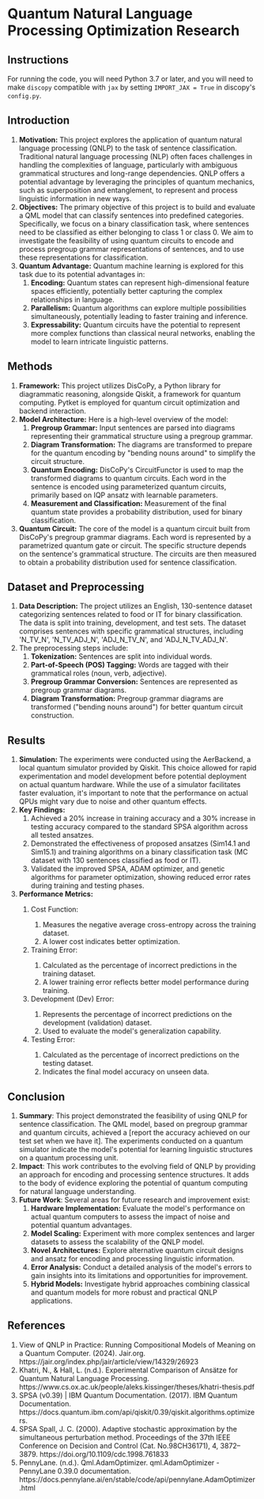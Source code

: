 **<h1>Quantum Natural Language Processing Optimization Research</h1>**
**<h2>Instructions</h2>**
For running the code, you will need Python 3.7 or later, and you will need to make `discopy` compatible with `jax` by setting `IMPORT_JAX = True` in discopy's `config.py`. 

**<h2>Introduction</h2>**
<ol>
  <li><b>Motivation:</b> This project explores the application of quantum natural language processing (QNLP) to the task of sentence classification. Traditional natural language processing (NLP) often faces challenges in handling the complexities of language, particularly with ambiguous grammatical structures and long-range dependencies. QNLP offers a potential advantage by leveraging the principles of quantum mechanics, such as superposition and entanglement, to represent and process linguistic information in new ways.</li>
  <li><b>Objectives:</b> The primary objective of this project is to build and evaluate a QML model that can classify sentences into predefined categories. Specifically, we focus on a binary classification task, where sentences need to be classified as either belonging to class 1 or class 0. We aim to investigate the feasibility of using quantum circuits to encode and process pregroup grammar representations of sentences, and to use these representations for classification.</li>
  <li><b>Quantum Advantage:</b> Quantum machine learning is explored for this task due to its potential advantages in:
    <ol>
      <li><b>Encoding:</b> Quantum states can represent high-dimensional feature spaces efficiently, potentially better capturing the complex relationships in language.</li>
      <li><b>Parallelism:</b> Quantum algorithms can explore multiple possibilities simultaneously, potentially leading to faster training and inference.</li>
      <li><b>Expressability:</b> Quantum circuits have the potential to represent more complex functions than classical neural networks, enabling the model to learn intricate linguistic patterns.</li>
    </ol>
  </li>
</ol>

**<h2>Methods</h2>**
<ol>
  <li><b>Framework:</b> This project utilizes DisCoPy, a Python library for diagrammatic reasoning, alongside Qiskit, a framework for quantum computing. Pytket is employed for quantum circuit optimization and backend interaction.</li>
  <li><b>Model Architecture:</b> Here is a high-level overview of the model:
    <ol>
      <li><b>Pregroup Grammar:</b> Input sentences are parsed into diagrams representing their grammatical structure using a pregroup grammar.</li>
      <li><b>Diagram Transformation:</b> The diagrams are transformed to prepare for the quantum encoding by "bending nouns around" to simplify the circuit structure.</li>
      <li><b>Quantum Encoding:</b> DisCoPy's CircuitFunctor is used to map the transformed diagrams to quantum circuits. Each word in the sentence is encoded using parameterized quantum circuits, primarily based on IQP ansatz with learnable parameters.</li>
      <li><b>Measurement and Classification:</b> Measurement of the final quantum state provides a probability distribution, used for binary classification.</li>
    </ol>
  </li>
  <li><b>Quantum Circuit:</b> The core of the model is a quantum circuit built from DisCoPy's pregroup grammar diagrams. Each word is represented by a parametrized quantum gate or circuit. The specific structure depends on the sentence's grammatical structure. The circuits are then measured to obtain a probability distribution used for sentence classification.</li>
</ol>

**<h2>Dataset and Preprocessing</h2>**
<ol>
  <li><b>Data Description:</b> The project utilizes an English, 130-sentence dataset categorizing sentences related to food or IT for binary classification. The data is split into training, development, and test sets. The dataset comprises sentences with specific grammatical structures, including 'N_TV_N', 'N_TV_ADJ_N', 'ADJ_N_TV_N', and 'ADJ_N_TV_ADJ_N'.
  </li>
  <li>The preprocessing steps include:
    <ol>
      <li><b>Tokenization:</b> Sentences are split into individual words.</li>
      <li><b>Part-of-Speech (POS) Tagging:</b> Words are tagged with their grammatical roles (noun, verb, adjective).</li>
      <li><b>Pregroup Grammar Conversion:</b> Sentences are represented as pregroup grammar diagrams.</li>
      <li><b>Diagram Transformation:</b> Pregroup grammar diagrams are transformed ("bending nouns around") for better quantum circuit construction.</li>
    </ol>
  </li>
</ol>

**<h2>Results</h2>**
<ol>
  <li><b>Simulation:</b> The experiments were conducted using the AerBackend, a local quantum simulator provided by Qiskit. This choice allowed for rapid experimentation and model development before potential deployment on actual quantum hardware. While the use of a simulator facilitates faster evaluation, it's important to note that the performance on actual QPUs might vary due to noise and other quantum effects.</li>
  <li><b>Key Findings:</b>
    <ol>
      <li>Achieved a 20% increase in training accuracy and a 30% increase in testing accuracy compared to the standard SPSA algorithm across all tested ansatzes.</li>
      <li>Demonstrated the effectiveness of proposed ansatzes (Sim14.1 and Sim15.1) and training algorithms on a binary classification task (MC dataset with 130 sentences classified as food or IT).</li>
      <li>Validated the improved SPSA, ADAM optimizer, and genetic algorithms for parameter optimization, showing reduced error rates during training and testing phases.</li>
    </ol>
  </li>
  <li><b>Performance Metrics:</b> </li>
    <ol>
      <li>Cost Function:</li>
        <ol>
          <li>Measures the negative average cross-entropy across the training dataset.</li>
          <li>A lower cost indicates better optimization.</li>
        </ol>
      <li>Training Error:</li>
        <ol>
          <li>Calculated as the percentage of incorrect predictions in the training dataset.</li>
          <li>A lower training error reflects better model performance during training.</li>
        </ol>
      <li>Development (Dev) Error:</li>
        <ol>
          <li>Represents the percentage of incorrect predictions on the development (validation) dataset.</li>
          <li>Used to evaluate the model's generalization capability.</li>
        </ol>
      <li>Testing Error:</li>
        <ol>
          <li>Calculated as the percentage of incorrect predictions on the testing dataset.</li>
          <li>Indicates the final model accuracy on unseen data.</li>
        </ol>
    </ol>
</ol>

**<h2>Conclusion</h2>**
<ol>
  <li><b>Summary</b>: This project demonstrated the feasibility of using QNLP for sentence classification. The QML model, based on pregroup grammar and quantum circuits, achieved a [report the accuracy achieved on our test set when we have it]. The experiments conducted on a quantum simulator indicate the model's potential for learning linguistic structures on a quantum processing unit.</li>
  <li><b>Impact</b>: This work contributes to the evolving field of QNLP by providing an approach for encoding and processing sentence structures. It adds to the body of evidence exploring the potential of quantum computing for natural language understanding.</li>
  <li><b>Future Work</b>: Several areas for future research and improvement exist:
    <ol>
      <li><b>Hardware Implementation:</b> Evaluate the model's performance on actual quantum computers to assess the impact of noise and potential quantum advantages.</li>
      <li><b>Model Scaling:</b> Experiment with more complex sentences and larger datasets to assess the scalability of the QNLP model.</li>
      <li><b>Novel Architectures:</b> Explore alternative quantum circuit designs and ansatz for encoding and processing linguistic information.</li>
      <li><b>Error Analysis:</b> Conduct a detailed analysis of the model's errors to gain insights into its limitations and opportunities for improvement.</li>
      <li><b>Hybrid Models:</b> Investigate hybrid approaches combining classical and quantum models for more robust and practical QNLP applications.</li>
    </ol>
  </li>
</ol>

**<h2>References</h2>**
<ol>
  <li> View of QNLP in Practice: Running Compositional Models of Meaning on a Quantum Computer. (2024). 
Jair.org. https://jair.org/index.php/jair/article/view/14329/26923</li>
  <li>Khatri, N., & Hall, L. (n.d.). Experimental Comparison of Ansätze for Quantum Natural Language Processing. 
https://www.cs.ox.ac.uk/people/aleks.kissinger/theses/khatri-thesis.pdf</li>
  <li>SPSA (v0.39) | IBM Quantum Documentation. (2017). IBM Quantum Documentation. 
https://docs.quantum.ibm.com/api/qiskit/0.39/qiskit.algorithms.optimizers.</li>
  <li>SPSA Spall, J. C. (2000). Adaptive stochastic approximation by the simultaneous perturbation method. Proceedings 
of the 37th IEEE Conference on Decision and Control (Cat. No.98CH36171), 4, 3872–3879.  
https://doi.org/10.1109/cdc.1998.761833 
  <li>PennyLane. (n.d.). Qml.AdamOptimizer. qml.AdamOptimizer - PennyLane 0.39.0 documentation. 
https://docs.pennylane.ai/en/stable/code/api/pennylane.AdamOptimizer.html</li>
</li>
</ol>
